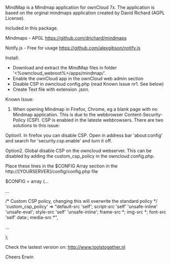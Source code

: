 MindMap is a Mindmap application for ownCloud 7x. 
The application is based on the orginal mindmaps application created by David Richard (AGPL License).

Included in this package.

Mindmaps - APGL
https://github.com/drichard/mindmaps

Notify.js - Free for usage
https://github.com/alexgibson/notify.js


Install:
- Download and extract the MindMap files in folder '<%owncloud_webroot%>/apps/mindmap/'.
- Enable the ownCloud app in the ownCloud web admin section
- Disable CSP in owncloud config.php (read Known Issue nr1. See below)
- Create Text file with extension .json. 


Known Issue:
1. When opening Mindmap in Firefox, Chrome, eg a blank page with no Mindmap application. This is due to the webbrowser Content-Security-Policy (CSP). CSP is enabled in the lateste webbrowsers.
There are two solutions to this issue:

Option1. In firefox you can disable CSP. Open in address bar 'about:config' and search for 'security.csp.enable' and turn it off.

Option2. Global disable CSP on the owncloud webserver. This can be disabled by adding the custom_csp_policy in the owncloud config.php.


Place these lines in the $CONFIG Array section in the http://[YOURSERVER]/config/config.php file

$CONFIG = array (...

...

/* Custom CSP policy, changing this will overwrite the standard policy */
'custom_csp_policy' => "default-src 'self'; script-src 'self' 'unsafe-inline' 'unsafe-eval'; style-src 'self' 'unsafe-inline'; frame-src *; img-src *; font-src 'self' data:; media-src *",

...

);


Check the lastest version on: http://www.toolstogether.nl

Cheers Erwin

